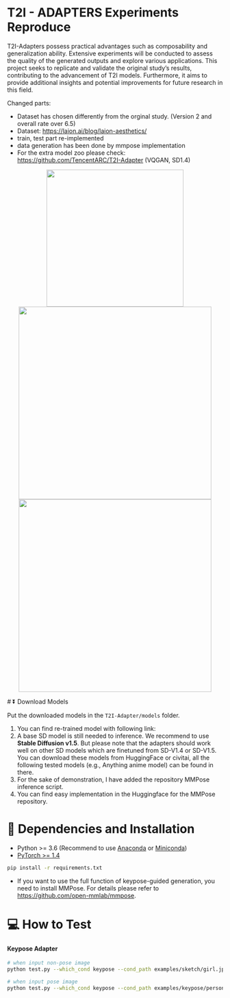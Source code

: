 # T2I - ADAPTERS Experiments Reproduce

T2I-Adapters possess practical advantages such as composability and generalization ability. Extensive experiments will be
conducted to assess the quality of the generated outputs and explore various applications. This project seeks to replicate and validate the original study’s results, contributing to the advancement of T2I models. Furthermore, it aims to provide
additional insights and potential improvements for future research in this field.

Changed parts:
- Dataset has chosen differently from the orginal study. (Version 2 and overall rate over 6.5)
- Dataset: https://laion.ai/blog/laion-aesthetics/
- train, test part re-implemented
- data generation has been done by mmpose implementation
- For the extra model zoo please check: https://github.com/TencentARC/T2I-Adapter (VQGAN, SD1.4)

<p align="center">
  <img src="https://user-images.githubusercontent.com/17445847/225639246-26ee67a9-a9d9-47e4-b3bf-813d570e3d96.png" height=320>


  <img src="https://user-images.githubusercontent.com/17445847/225656254-f0aff320-42fc-49bf-b8ff-9a779ad68db1.png" height=450>
  <img src="https://user-images.githubusercontent.com/17445847/225658981-51d775cd-c635-457f-8e60-24848369ff51.png" height=450>
  <!-- You can find more examples [here](docs/examples.md) -->
</p>
# ⏬ Download Models

Put the downloaded models in the `T2I-Adapter/models` folder.

1. You can find re-trained model with following link: 
2. A base SD model is still needed to inference. We recommend to use **Stable Diffusion v1.5**. But please note that the adapters should work well on other SD models which are finetuned from SD-V1.4 or SD-V1.5. You can download these models from HuggingFace or civitai, all the following tested models (e.g., Anything anime model) can be found in there.
3. For the sake of demonstration, I have added the repository MMPose inference script.
4. You can find easy implementation in the Huggingface for the MMPose repository.

# 🔧 Dependencies and Installation

- Python >= 3.6 (Recommend to use [Anaconda](https://www.anaconda.com/download/#linux) or [Miniconda](https://docs.conda.io/en/latest/miniconda.html))
- [PyTorch >= 1.4](https://pytorch.org/)
```bash
pip install -r requirements.txt
```
- If you want to use the full function of keypose-guided generation, you need to install MMPose. For details please refer to <https://github.com/open-mmlab/mmpose>.

# 💻 How to Test

#### **Keypose Adapter**

```bash
# when input non-pose image
python test.py --which_cond keypose --cond_path examples/sketch/girl.jpeg --cond_inp_type image --prompt "1girl, masterpiece, high-quality, high-res" --sd_ckpt models/anything-v4.5-pruned-fp16.ckpt --vae_ckpt models/anything-v4.0.vae.pt --resize_short_edge 512 --cond_tau 1.0 --cond_weight 1.0 --n_samples 1 --adapter_ckpt models/t2iadapter_keypose_sd14v1.pth

# when input pose image
python test.py --which_cond keypose --cond_path examples/keypose/person_keypose.png --cond_inp_type keypose --prompt "astronaut, best quality, extremely detailed" --sd_ckpt models/v1-5-pruned-emaonly.ckpt --resize_short_edge 512 --cond_tau 1.0 --cond_weight 1.0 --n_samples 2 --adapter_ckpt models/t2iadapter_keypose_sd14v1.pth
```

